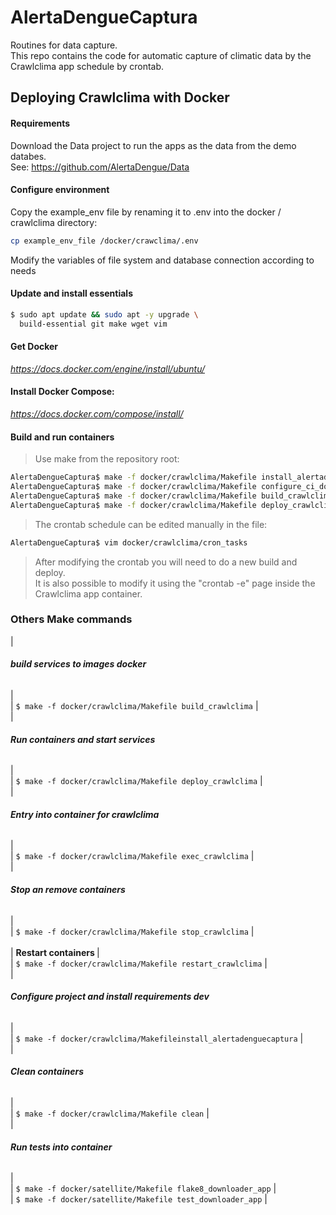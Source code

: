 # AlertaDengueCaptura
Routines for data capture.<br>
This repo contains the code for automatic capture of climatic data by the Crawlclima app schedule by crontab.

## Deploying Crawlclima with Docker

#### Requirements

Download the Data project to run the apps as the data from the demo databes.<br>
See: https://github.com/AlertaDengue/Data

#### Configure environment
Copy the example_env file by renaming it to .env into the docker / crawlclima directory:
```bash
cp example_env_file /docker/crawclima/.env
```
Modify the variables of file system and database connection according to needs

#### Update and install essentials
```bash
$ sudo apt update && sudo apt -y upgrade \
  build-essential git make wget vim
```
####  Get Docker
*https://docs.docker.com/engine/install/ubuntu/*
#### Install Docker Compose: 
*https://docs.docker.com/compose/install/*

#### Build and run containers
> Use make from the repository root:<br>
```bash
AlertaDengueCaptura$ make -f docker/crawlclima/Makefile install_alertadenguecaptura
AlertaDengueCaptura$ make -f docker/crawlclima/Makefile configure_ci_downloader_app
AlertaDengueCaptura$ make -f docker/crawlclima/Makefile build_crawlclima
AlertaDengueCaptura$ make -f docker/crawlclima/Makefile deploy_crawlclima
```
> The crontab schedule can be edited manually in the file:<br>
```bash
AlertaDengueCaptura$ vim docker/crawlclima/cron_tasks
```
> After modifying the crontab you will need to do a new build and deploy. <br>
> It is also possible to modify it using the "crontab -e" page inside the Crawlclima app container.<br>

### Others Make commands

| <h6><b> build services to images docker </b></h6> | <br>
| ``` $ make -f docker/crawlclima/Makefile build_crawlclima ``` | <br>
| <h6><b> Run containers and start services </b></h6> | <br>
| ``` $ make -f docker/crawlclima/Makefile deploy_crawlclima ``` | <br> 
| <h6><b> Entry into container for crawlclima </b></h6> | <br>
| ``` $ make -f docker/crawlclima/Makefile exec_crawlclima ``` | <br>
| <h6><b>  Stop an remove containers </b></h6> | <br>
| ``` $ make -f docker/crawlclima/Makefile stop_crawlclima ``` | <br>  
| <b> Restart containers </b></h6> | <br>
| ``` $ make -f docker/crawlclima/Makefile restart_crawlclima ``` | <br>
| <h6><b> Configure project and install requirements dev </b></h6> | <br>
| ``` $ make -f docker/crawlclima/Makefileinstall_alertadenguecaptura ``` | <br>
| <h6><b> Clean containers </b></h6> | <br>
| ``` $ make -f docker/crawlclima/Makefile clean ``` |<br> 
| <h6><b> Run tests into container </b></h6> | <br>
| ``` $ make -f docker/satellite/Makefile flake8_downloader_app ``` | <br>
| ``` $ make -f docker/satellite/Makefile test_downloader_app ``` | <br>
